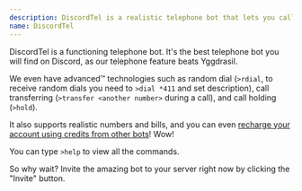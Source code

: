 ```yaml
---
description: DiscordTel is a realistic telephone bot that lets you call other servers!
name: DiscordTel
---
```


DiscordTel is a functioning telephone bot. It's the best telephone bot you will find on Discord, as our telephone feature beats Yggdrasil.

We even have advanced™ technologies such as random dial (`>rdial`, to receive random dials you need to `>dial *411` and set description), call transferring (`>transfer <another number>` during a call), and call holding (`>hold`).

It also supports realistic numbers and bills, and you can even [recharge your account using credits from other bots](https://discordtel.readthedocs.io/en/latest/Payment/)! Wow!

You can type `>help` to view all the commands.

So why wait? Invite the amazing bot to your server right now by clicking the "Invite" button. 
